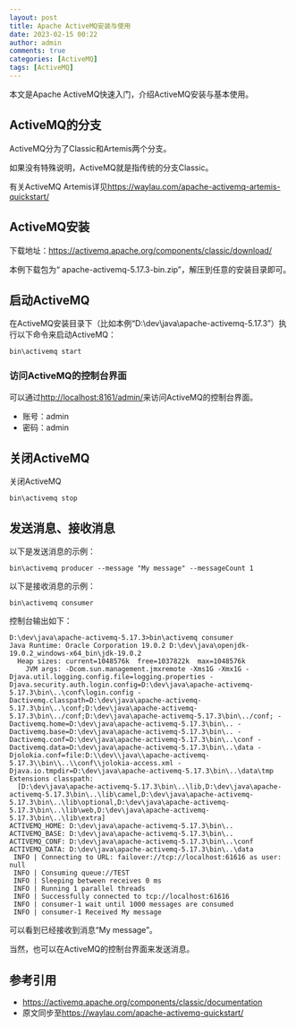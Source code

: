 ```yaml
---
layout: post
title: Apache ActiveMQ安装与使用
date: 2023-02-15 00:22
author: admin
comments: true
categories: [ActiveMQ]
tags: [ActiveMQ]
---
```


本文是Apache ActiveMQ快速入门，介绍ActiveMQ安装与基本使用。

<!-- more -->
## ActiveMQ的分支

ActiveMQ分为了Classic和Artemis两个分支。

如果没有特殊说明，ActiveMQ就是指传统的分支Classic。

有关ActiveMQ Artemis详见<https://waylau.com/apache-activemq-artemis-quickstart/>

## ActiveMQ安装

下载地址：<https://activemq.apache.org/components/classic/download/>

本例下载包为“	apache-activemq-5.17.3-bin.zip”，解压到任意的安装目录即可。



## 启动ActiveMQ

在ActiveMQ安装目录下（比如本例“D:\dev\java\apache-activemq-5.17.3”）执行以下命令来启动ActiveMQ：


```
bin\activemq start
```


### 访问ActiveMQ的控制台界面

可以通过<http://localhost:8161/admin/>来访问ActiveMQ的控制台界面。

* 账号：admin
* 密码：admin



## 关闭ActiveMQ

关闭ActiveMQ

```
bin\activemq stop
```


## 发送消息、接收消息


以下是发送消息的示例：

```
bin\activemq producer --message "My message" --messageCount 1
```



以下是接收消息的示例：

```
bin\activemq consumer
```

控制台输出如下：

```
D:\dev\java\apache-activemq-5.17.3>bin\activemq consumer
Java Runtime: Oracle Corporation 19.0.2 D:\dev\java\openjdk-19.0.2_windows-x64_bin\jdk-19.0.2
  Heap sizes: current=1048576k  free=1037822k  max=1048576k
    JVM args: -Dcom.sun.management.jmxremote -Xms1G -Xmx1G -Djava.util.logging.config.file=logging.properties -Djava.security.auth.login.config=D:\dev\java\apache-activemq-5.17.3\bin\..\conf\login.config -Dactivemq.classpath=D:\dev\java\apache-activemq-5.17.3\bin\..\conf;D:\dev\java\apache-activemq-5.17.3\bin\../conf;D:\dev\java\apache-activemq-5.17.3\bin\../conf; -Dactivemq.home=D:\dev\java\apache-activemq-5.17.3\bin\.. -Dactivemq.base=D:\dev\java\apache-activemq-5.17.3\bin\.. -Dactivemq.conf=D:\dev\java\apache-activemq-5.17.3\bin\..\conf -Dactivemq.data=D:\dev\java\apache-activemq-5.17.3\bin\..\data -Djolokia.conf=file:D:\\dev\\java\\apache-activemq-5.17.3\\bin\\..\\conf\\jolokia-access.xml -Djava.io.tmpdir=D:\dev\java\apache-activemq-5.17.3\bin\..\data\tmp
Extensions classpath:
  [D:\dev\java\apache-activemq-5.17.3\bin\..\lib,D:\dev\java\apache-activemq-5.17.3\bin\..\lib\camel,D:\dev\java\apache-activemq-5.17.3\bin\..\lib\optional,D:\dev\java\apache-activemq-5.17.3\bin\..\lib\web,D:\dev\java\apache-activemq-5.17.3\bin\..\lib\extra]
ACTIVEMQ_HOME: D:\dev\java\apache-activemq-5.17.3\bin\..
ACTIVEMQ_BASE: D:\dev\java\apache-activemq-5.17.3\bin\..
ACTIVEMQ_CONF: D:\dev\java\apache-activemq-5.17.3\bin\..\conf
ACTIVEMQ_DATA: D:\dev\java\apache-activemq-5.17.3\bin\..\data
 INFO | Connecting to URL: failover://tcp://localhost:61616 as user: null
 INFO | Consuming queue://TEST
 INFO | Sleeping between receives 0 ms
 INFO | Running 1 parallel threads
 INFO | Successfully connected to tcp://localhost:61616
 INFO | consumer-1 wait until 1000 messages are consumed
 INFO | consumer-1 Received My message
 ```


 可以看到已经接收到消息“My message”。


 当然，也可以在ActiveMQ的控制台界面来发送消息。


## 参考引用

* https://activemq.apache.org/components/classic/documentation
* 原文同步至<https://waylau.com/apache-activemq-quickstart/>